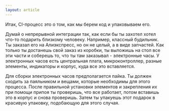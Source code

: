 ```yaml
---
layout: article
---
```

Итак, CI-процесс это о том, как мы берем код и упаковываем его.

Думай о непрерывной интеграции так, как если бы ты захотел хотел что-то подарить близкому человеку. Например, классный будильник. Ты заказал его на Алиэкспресс, но он не целый, а в виде запчастей. Как только ты достанешь свой заказ из коробки, ты выложишь на стол все эти части и соберешь то, что ты там заказывал - электронные часы. У электронных часов есть центральная плата, микроконтроллер, разные элементы, индикаторы и корпус, куда все это вставляется.

Для сборки электронных часов предполагается пайка. Ты должен сходить за паяльником и вещами, которые необходимы для этого процесса. После правильной установки элементов и закрепления их при помощи припоя ты проверишь, что все работает, потом вставишь это в корпус и снова проверишь. Затем ты упакуешь этот подарок в красивую упаковку, подобающую для этого случая.
